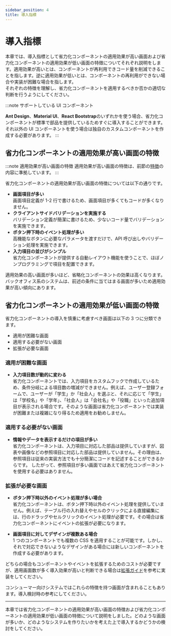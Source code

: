 ```yaml
---
sidebar_position: 4
title: 導入指標
---
```


# 導入指標

本章では、導入指標として省力化コンポーネントの適用効果が高い画面および省力化コンポーネントの適用効果が低い画面の特徴についてそれぞれ説明をします。適用効果が高いとは、コンポーネントが再利用できコード量を削減できることを指します。逆に適用効果が低いとは、コンポーネントの再利用ができない場合や実装が困難な場合を指します。  
それぞれの特徴を理解し、省力化コンポーネントを適用するべきか否かの適切な判断を行うようにしてください。

:::note サポートしている UI コンポーネント

<strong>Ant Design</strong>、<strong>Material UI</strong>、<strong>React Bootstrap</strong>のいずれかを使う場合、省力化コンポーネントが標準で部品を提供しているためすぐに導入することができます。それ以外の UI コンポーネントを使う場合は独自のカスタムコンポーネントを作成する必要があります。
:::

## 省力化コンポーネントの適用効果が高い画面の特徴

:::note 適用効果が高い画面の特徴
適用効果が高い画面の特徴は、前節の[特徴](./features.md)の内容に準拠しています。
:::

省力化コンポーネントの適用効果が高い画面の特徴については以下の通りです。

- <strong>画面項目が多い</strong>  
  画面項目定義が 1-2 行で書けるため、画面項目が多くてもコードが多くなりません。
- <strong>クライアントサイドバリデーションを実施する</strong>  
  バリデーション定義が簡潔に書けるため、少ないコード量でバリデーションを実施できます。
- <strong>ボタン押下時のイベント処理が多い</strong>  
  高機能なボタンに必要なパラメータを渡すだけで、API 呼び出しやバリデーション処理を実施できます。
- <strong>入力項目の並びがシンプル</strong>  
  省力化コンポーネントが提供する自動レイアウト機能を使うことで、ほぼノンプログラミングで項目を配置できます。

適用効果の高い画面が多いほど、省略化コンポーネントの効果は高くなります。バックオフィス系のシステムは、前述の条件に当てはまる画面が多いため適用効果が高い傾向にあります。

## 省力化コンポーネントの適用効果が低い画面の特徴

省力化コンポーネントの導入を慎重に考慮すべき画面は以下の 3 つに分類できます。

- 適用が困難な画面
- 適用する必要がない画面
- 拡張が必要な画面

### 適用が困難な画面

- <strong>入力項目数が動的に変わる</strong>  
  省力化コンポーネントでは、入力項目をカスタムフックで作成しているため、条件分岐による項目数の増減ができません。例えば、ユーザー登録フォームで、ユーザーが「学生」か「社会人」を選ぶと、それに応じて「学生」は「学校名」や「学年」、「社会人」は「会社名」や「役職」といった追加項目が表示される場合です。そのような画面は省力化コンポーネントでは実装が困難または複雑になり得るため適用をお勧めしません。

### 適用する必要がない画面

- <strong>情報やデータを表示するだけの項目が多い</strong>  
   省力化コンポーネントは、入力項目に対応した部品は提供していますが、図表や画像などの参照項目に対応した部品は提供していません。その理由は、参照項目は従来の実装方法でも十分簡潔にコードを記述することができるからです。
  したがって、参照項目が多い画面ではあえて省力化コンポーネントを使用する必要はありません。

### 拡張が必要な画面

- <strong>ボタン押下時以外のイベント処理が多い場合</strong>  
  省力化コンポーネントは、ボタン押下時以外のイベント処理を提供していません。例えば、テーブル行の入れ替えやセルのクリックによる直接編集には、行のドラッグやセルクリックのイベント処理が必要です。その場合は省力化コンポーネントにイベントの拡張が必要になります。

- <strong>画面項目に対してデザインが複数ある場合</strong>  
  1 つのコンポーネントでも複数の CSS を適用することが可能です。しかし、それで対応できないようなデザインがある場合には新しいコンポーネントを作成する必要があります。

どちらの場合もコンポーネントやイベントを拡張するためのコストが必要ですが、適用画面数が多く導入効果が高いと判断できる場合は[拡張ガイド](../category/拡張ガイド/)を参考に実装をしてください。

コンシューマー向けシステムではこれらの特徴を持つ画面が含まれることもあります。導入検討時の参考にしてください。

<hr/>
本章では省力化コンポーネントの適用効果が高い画面の特徴および省力化コンポーネントの適用効果が低い画面の特徴について説明をしました。どのような画面が多いか、どのようなシステムを作りたいかを考えた上で導入するかどうかの検討をしてください。
